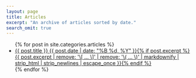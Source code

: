 ```yaml
---
layout: page
title: Articles
excerpt: "An archive of articles sorted by date."
search_omit: true
---
```


<ul class="post-list">
{% for post in site.categories.articles %}
  <li><article><a href="{{ site.github.url }}{{ post.url }}">{{ post.title }} <span class="entry-date"><time datetime="{{ post.date | date_to_xmlschema }}">{{ post.date | date: "%B %d, %Y" }}</time></span>{% if post.excerpt %} <span class="excerpt">{{ post.excerpt | remove: '\[ ... \]' | remove: '\( ... \)' | markdownify | strip_html | strip_newlines | escape_once }}</span>{% endif %}</a></article></li>
{% endfor %}
</ul>
